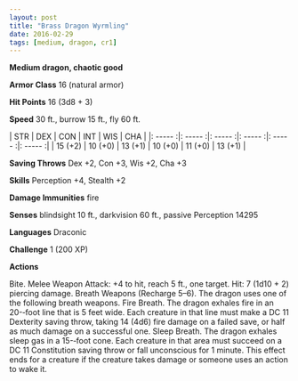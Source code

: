```yaml
---
layout: post
title: "Brass Dragon Wyrmling"
date: 2016-02-29
tags: [medium, dragon, cr1]
---
```


**Medium dragon, chaotic good**

**Armor Class** 16 (natural armor)

**Hit Points** 16 (3d8 + 3)

**Speed** 30 ft., burrow 15 ft., fly 60 ft.

|   STR   |   DEX   |   CON   |   INT   |   WIS   |   CHA   |
|: ----- :|: ----- :|: ----- :|: ----- :|: ----- :|: ----- :|
| 15 (+2) | 10 (+0) | 13 (+1) | 10 (+0) | 11 (+0) | 13 (+1) |

**Saving Throws** Dex +2, Con +3, Wis +2, Cha +3 

**Skills** Perception +4, Stealth +2 

**Damage Immunities** fire 

**Senses** blindsight 10 ft., darkvision 60 ft., passive Perception 14295 

**Languages** Draconic 

**Challenge** 1 (200 XP)

**Actions** 

Bite. Melee Weapon Attack: +4 to hit, reach 5 ft., one target. Hit: 7 (1d10 + 2) piercing damage. Breath Weapons (Recharge 5–6). The dragon uses one of the following breath weapons. Fire Breath. The dragon exhales fire in an 20-­‐foot line that is 5 feet wide. Each creature in that line must make a DC 11 Dexterity saving throw, taking 14 (4d6) fire damage on a failed save, or half as much damage on a successful one. Sleep Breath. The dragon exhales sleep gas in a 15-­‐foot cone. Each creature in that area must succeed on a DC 11 Constitution saving throw or fall unconscious for 1 minute. This effect ends for a creature if the creature takes damage or someone uses an action to wake it.